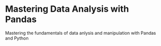 # Mastering Data Analysis with Pandas
 Mastering the fundamentals of data anlysis and manipulation with Pandas and Python
